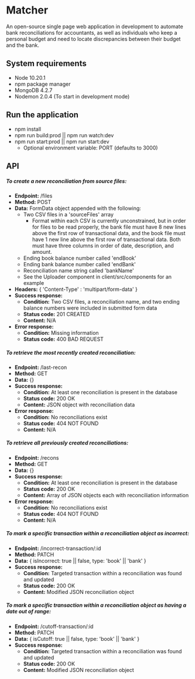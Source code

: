 # Matcher
An open-source single page web application in development to automate bank reconciliations for accountants, as well as individuals who keep a personal budget and need to locate discrepancies between their budget and the bank.

## System requirements
  - Node 10.20.1
  - npm package manager
  - MongoDB 4.2.7
  - Nodemon 2.0.4 (To start in development mode)

## Run the application
  - npm install
  - npm run build:prod || npm run watch:dev
  - npm run start:prod || npm run start:dev
    - Optional environment variable: PORT (defaults to 3000)

## API
##### To create a new reconciliation from source files:
  - **Endpoint:** /files
  - **Method:** POST
  - **Data:** FormData object appended with the following:
    - Two CSV files in a 'sourceFiles' array
      - Format within each CSV is currently unconstrained, but in order for files to be read properly, the bank file must have 8 new lines above the first row of transactional data, and the book file must have 1 new line above the first row of transactional data. Both must have three columns in order of date, description, and amount.
    - Ending book balance number called 'endBook'
    - Ending bank balance number called 'endBank'
    - Reconciliation name string called 'bankName'
    - See the Uploader component in client/src/components for an example
  - **Headers:** { 'Content-Type' : 'multipart/form-data' }
  - **Success response:**
    - **Condition:** Two CSV files, a reconciliation name, and two ending balance numbers were included in submitted form data
    - **Status code:** 201 CREATED
    - **Content:** N/A
  - **Error response:**
    - **Condition:** Missing information
    - **Status code:** 400 BAD REQUEST

##### To retrieve the most recently created reconciliation:
  - **Endpoint:** /last-recon
  - **Method:** GET
  - **Data:** {}
  - **Success response:**
    - **Condition:** At least one reconciliation is present in the database
    - **Status code:** 200 OK
    - **Content:** JSON object with reconciliation data
  - **Error response:**
    - **Condition:** No reconciliations exist
    - **Status code:** 404 NOT FOUND
    - **Content:** N/A

##### To retrieve all previously created reconciliations:
  - **Endpoint:** /recons
  - **Method:** GET
  - **Data:** {}
  - **Success response:**
    - **Condition:** At least one reconciliation is present in the database
    - **Status code:** 200 OK
    - **Content:** Array of JSON objects each with reconciliation information
  - **Error response:**
    - **Condition:** No reconciliations exist
    - **Status code:** 404 NOT FOUND
    - **Content:** N/A

##### To mark a specific transaction within a reconciliation object as incorrect:
  - **Endpoint:** /incorrect-transaction/:id
  - **Method:** PATCH
  - **Data:** { isIncorrect: true || false, type: 'book' || 'bank' }
  - **Success response:**
    - **Condition:** Targeted transaction within a reconciliation was found and updated
    - **Status code:** 200 OK
    - **Content:** Modified JSON reconciliation object

##### To mark a specific transaction within a reconciliation object as having a date out of range:
  - **Endpoint:** /cutoff-transaction/:id
  - **Method:** PATCH
  - **Data:** { isCutoff: true || false, type: 'book' || 'bank' }
  - **Success response:**
    - **Condition:** Targeted transaction within a reconciliation was found and updated
    - **Status code:** 200 OK
    - **Content:** Modified JSON reconciliation object
